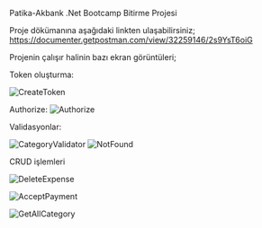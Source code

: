 Patika-Akbank .Net Bootcamp Bitirme Projesi

Proje dökümanına aşağıdaki linkten ulaşabilirsiniz;
https://documenter.getpostman.com/view/32259146/2s9YsT6oiG

Projenin çalışır halinin bazı ekran görüntüleri;

Token oluşturma:



![CreateToken](https://github.com/Muhammet-Tarik-Dumanli/Patika-Akbank-DotNetBootCamp-FinalCase/assets/104081670/28a0f98a-abbe-4846-8ce8-ada7049b4f49)

Authorize:
![Authorize](https://github.com/Muhammet-Tarik-Dumanli/Patika-Akbank-DotNetBootCamp-FinalCase/assets/104081670/0db407b3-4836-453d-a451-536c98d67734)

Validasyonlar:





![CategoryValidator](https://github.com/Muhammet-Tarik-Dumanli/Patika-Akbank-DotNetBootCamp-FinalCase/assets/104081670/1317e72c-85c4-4204-99d6-8c5db340cd3f)
![NotFound](https://github.com/Muhammet-Tarik-Dumanli/Patika-Akbank-DotNetBootCamp-FinalCase/assets/104081670/7e0a3405-2a4c-4f17-8def-64bd602858a6)

CRUD işlemleri




![DeleteExpense](https://github.com/Muhammet-Tarik-Dumanli/Patika-Akbank-DotNetBootCamp-FinalCase/assets/104081670/9fcea631-997c-4eba-8abc-2da51f3509de)

![AcceptPayment](https://github.com/Muhammet-Tarik-Dumanli/Patika-Akbank-DotNetBootCamp-FinalCase/assets/104081670/8d3874b7-e838-41aa-aae2-215e2168152a)

![GetAllCategory](https://github.com/Muhammet-Tarik-Dumanli/Patika-Akbank-DotNetBootCamp-FinalCase/assets/104081670/81495e0e-7863-46d8-b0bd-ba03e25454fc)
